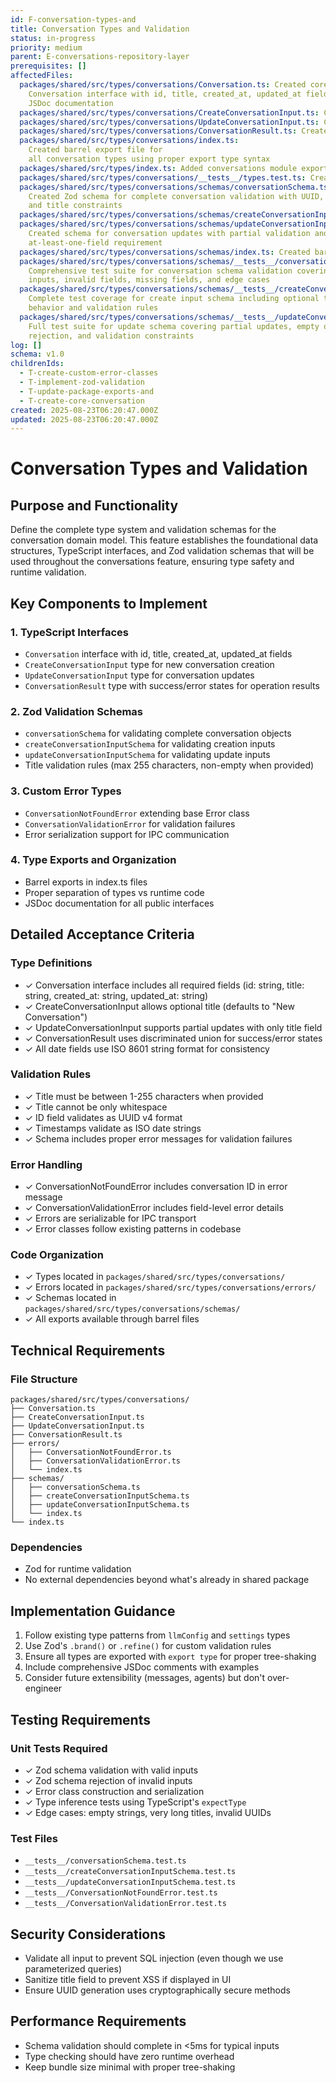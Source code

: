 ```yaml
---
id: F-conversation-types-and
title: Conversation Types and Validation
status: in-progress
priority: medium
parent: E-conversations-repository-layer
prerequisites: []
affectedFiles:
  packages/shared/src/types/conversations/Conversation.ts: Created core
    Conversation interface with id, title, created_at, updated_at fields and
    JSDoc documentation
  packages/shared/src/types/conversations/CreateConversationInput.ts: Created input type for new conversation creation with optional title field
  packages/shared/src/types/conversations/UpdateConversationInput.ts: Created input type for conversation updates with optional title field
  packages/shared/src/types/conversations/ConversationResult.ts: Created discriminated union result type for conversation operations
  packages/shared/src/types/conversations/index.ts:
    Created barrel export file for
    all conversation types using proper export type syntax
  packages/shared/src/types/index.ts: Added conversations module export to main types barrel
  packages/shared/src/types/conversations/__tests__/types.test.ts: Created comprehensive unit tests verifying type structure and compatibility
  packages/shared/src/types/conversations/schemas/conversationSchema.ts:
    Created Zod schema for complete conversation validation with UUID, datetime,
    and title constraints
  packages/shared/src/types/conversations/schemas/createConversationInputSchema.ts: Created schema for conversation creation input with optional title validation
  packages/shared/src/types/conversations/schemas/updateConversationInputSchema.ts:
    Created schema for conversation updates with partial validation and
    at-least-one-field requirement
  packages/shared/src/types/conversations/schemas/index.ts: Created barrel export file for all schemas and their inferred types
  packages/shared/src/types/conversations/schemas/__tests__/conversationSchema.test.ts:
    Comprehensive test suite for conversation schema validation covering valid
    inputs, invalid fields, missing fields, and edge cases
  packages/shared/src/types/conversations/schemas/__tests__/createConversationInputSchema.test.ts:
    Complete test coverage for create input schema including optional title
    behavior and validation rules
  packages/shared/src/types/conversations/schemas/__tests__/updateConversationInputSchema.test.ts:
    Full test suite for update schema covering partial updates, empty object
    rejection, and validation constraints
log: []
schema: v1.0
childrenIds:
  - T-create-custom-error-classes
  - T-implement-zod-validation
  - T-update-package-exports-and
  - T-create-core-conversation
created: 2025-08-23T06:20:47.000Z
updated: 2025-08-23T06:20:47.000Z
---
```


# Conversation Types and Validation

## Purpose and Functionality

Define the complete type system and validation schemas for the conversation domain model. This feature establishes the foundational data structures, TypeScript interfaces, and Zod validation schemas that will be used throughout the conversations feature, ensuring type safety and runtime validation.

## Key Components to Implement

### 1. TypeScript Interfaces

- `Conversation` interface with id, title, created_at, updated_at fields
- `CreateConversationInput` type for new conversation creation
- `UpdateConversationInput` type for conversation updates
- `ConversationResult` type with success/error states for operation results

### 2. Zod Validation Schemas

- `conversationSchema` for validating complete conversation objects
- `createConversationInputSchema` for validating creation inputs
- `updateConversationInputSchema` for validating update inputs
- Title validation rules (max 255 characters, non-empty when provided)

### 3. Custom Error Types

- `ConversationNotFoundError` extending base Error class
- `ConversationValidationError` for validation failures
- Error serialization support for IPC communication

### 4. Type Exports and Organization

- Barrel exports in index.ts files
- Proper separation of types vs runtime code
- JSDoc documentation for all public interfaces

## Detailed Acceptance Criteria

### Type Definitions

- ✓ Conversation interface includes all required fields (id: string, title: string, created_at: string, updated_at: string)
- ✓ CreateConversationInput allows optional title (defaults to "New Conversation")
- ✓ UpdateConversationInput supports partial updates with only title field
- ✓ ConversationResult uses discriminated union for success/error states
- ✓ All date fields use ISO 8601 string format for consistency

### Validation Rules

- ✓ Title must be between 1-255 characters when provided
- ✓ Title cannot be only whitespace
- ✓ ID field validates as UUID v4 format
- ✓ Timestamps validate as ISO date strings
- ✓ Schema includes proper error messages for validation failures

### Error Handling

- ✓ ConversationNotFoundError includes conversation ID in error message
- ✓ ConversationValidationError includes field-level error details
- ✓ Errors are serializable for IPC transport
- ✓ Error classes follow existing patterns in codebase

### Code Organization

- ✓ Types located in `packages/shared/src/types/conversations/`
- ✓ Errors located in `packages/shared/src/types/conversations/errors/`
- ✓ Schemas located in `packages/shared/src/types/conversations/schemas/`
- ✓ All exports available through barrel files

## Technical Requirements

### File Structure

```
packages/shared/src/types/conversations/
├── Conversation.ts
├── CreateConversationInput.ts
├── UpdateConversationInput.ts
├── ConversationResult.ts
├── errors/
│   ├── ConversationNotFoundError.ts
│   ├── ConversationValidationError.ts
│   └── index.ts
├── schemas/
│   ├── conversationSchema.ts
│   ├── createConversationInputSchema.ts
│   ├── updateConversationInputSchema.ts
│   └── index.ts
└── index.ts
```

### Dependencies

- Zod for runtime validation
- No external dependencies beyond what's already in shared package

## Implementation Guidance

1. Follow existing type patterns from `llmConfig` and `settings` types
2. Use Zod's `.brand()` or `.refine()` for custom validation rules
3. Ensure all types are exported with `export type` for proper tree-shaking
4. Include comprehensive JSDoc comments with examples
5. Consider future extensibility (messages, agents) but don't over-engineer

## Testing Requirements

### Unit Tests Required

- ✓ Zod schema validation with valid inputs
- ✓ Zod schema rejection of invalid inputs
- ✓ Error class construction and serialization
- ✓ Type inference tests using TypeScript's `expectType`
- ✓ Edge cases: empty strings, very long titles, invalid UUIDs

### Test Files

- `__tests__/conversationSchema.test.ts`
- `__tests__/createConversationInputSchema.test.ts`
- `__tests__/updateConversationInputSchema.test.ts`
- `__tests__/ConversationNotFoundError.test.ts`
- `__tests__/ConversationValidationError.test.ts`

## Security Considerations

- Validate all input to prevent SQL injection (even though we use parameterized queries)
- Sanitize title field to prevent XSS if displayed in UI
- Ensure UUID generation uses cryptographically secure methods

## Performance Requirements

- Schema validation should complete in <5ms for typical inputs
- Type checking should have zero runtime overhead
- Keep bundle size minimal with proper tree-shaking
